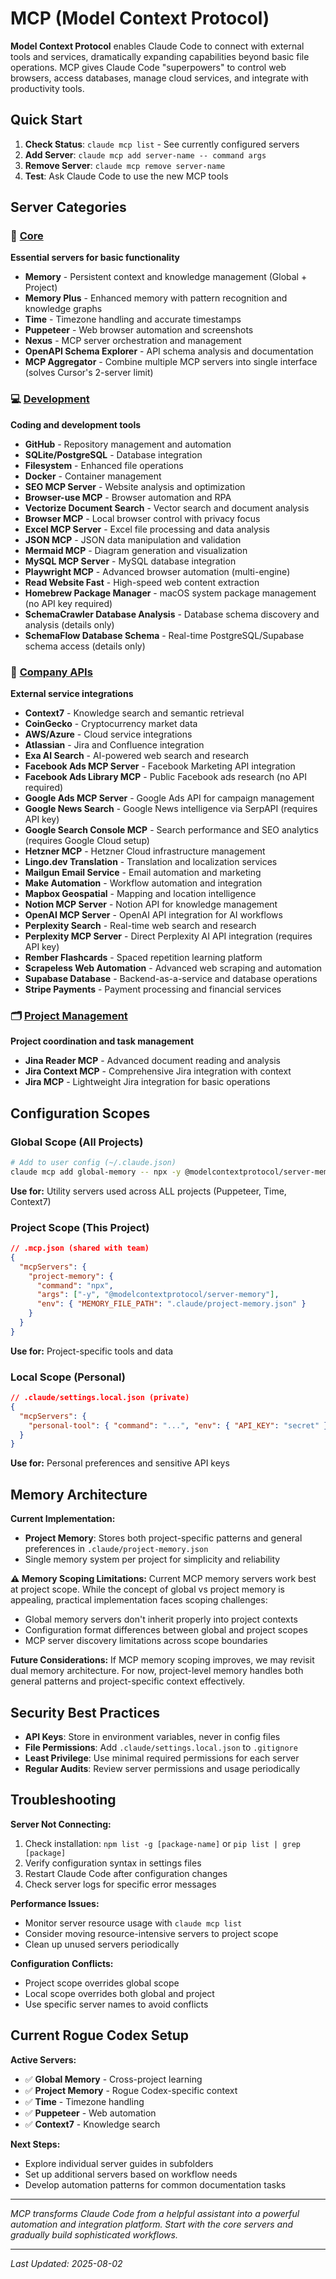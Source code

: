 # MCP (Model Context Protocol)

**Model Context Protocol** enables Claude Code to connect with external tools and services, dramatically expanding capabilities beyond basic file operations. MCP gives Claude Code "superpowers" to control web browsers, access databases, manage cloud services, and integrate with productivity tools.

## Quick Start

1. **Check Status**: `claude mcp list` - See currently configured servers
2. **Add Server**: `claude mcp add server-name -- command args` 
3. **Remove Server**: `claude mcp remove server-name`
4. **Test**: Ask Claude Code to use the new MCP tools

## Server Categories

### 🔧 [Core](Core/)
**Essential servers for basic functionality**
- **Memory** - Persistent context and knowledge management (Global + Project)
- **Memory Plus** - Enhanced memory with pattern recognition and knowledge graphs
- **Time** - Timezone handling and accurate timestamps
- **Puppeteer** - Web browser automation and screenshots
- **Nexus** - MCP server orchestration and management
- **OpenAPI Schema Explorer** - API schema analysis and documentation
- **MCP Aggregator** - Combine multiple MCP servers into single interface (solves Cursor's 2-server limit)

### 💻 [Development](Development/)
**Coding and development tools**
- **GitHub** - Repository management and automation
- **SQLite/PostgreSQL** - Database integration
- **Filesystem** - Enhanced file operations
- **Docker** - Container management
- **SEO MCP Server** - Website analysis and optimization
- **Browser-use MCP** - Browser automation and RPA
- **Vectorize Document Search** - Vector search and document analysis
- **Browser MCP** - Local browser control with privacy focus
- **Excel MCP Server** - Excel file processing and data analysis
- **JSON MCP** - JSON data manipulation and validation
- **Mermaid MCP** - Diagram generation and visualization
- **MySQL MCP Server** - MySQL database integration
- **Playwright MCP** - Advanced browser automation (multi-engine)
- **Read Website Fast** - High-speed web content extraction
- **Homebrew Package Manager** - macOS system package management (no API key required)
- **SchemaCrawler Database Analysis** - Database schema discovery and analysis (details only)
- **SchemaFlow Database Schema** - Real-time PostgreSQL/Supabase schema access (details only)

### 🏢 [Company APIs](Company%20APIs/)
**External service integrations**
- **Context7** - Knowledge search and semantic retrieval
- **CoinGecko** - Cryptocurrency market data
- **AWS/Azure** - Cloud service integrations
- **Atlassian** - Jira and Confluence integration
- **Exa AI Search** - AI-powered web search and research
- **Facebook Ads MCP Server** - Facebook Marketing API integration
- **Facebook Ads Library MCP** - Public Facebook ads research (no API required)
- **Google Ads MCP Server** - Google Ads API for campaign management
- **Google News Search** - Google News intelligence via SerpAPI (requires API key)
- **Google Search Console MCP** - Search performance and SEO analytics (requires Google Cloud setup)
- **Hetzner MCP** - Hetzner Cloud infrastructure management
- **Lingo.dev Translation** - Translation and localization services
- **Mailgun Email Service** - Email automation and marketing
- **Make Automation** - Workflow automation and integration
- **Mapbox Geospatial** - Mapping and location intelligence
- **Notion MCP Server** - Notion API for knowledge management
- **OpenAI MCP Server** - OpenAI API integration for AI workflows
- **Perplexity Search** - Real-time web search and research
- **Perplexity MCP Server** - Direct Perplexity AI API integration (requires API key)
- **Rember Flashcards** - Spaced repetition learning platform
- **Scrapeless Web Automation** - Advanced web scraping and automation
- **Supabase Database** - Backend-as-a-service and database operations
- **Stripe Payments** - Payment processing and financial services

### 🗂️ [Project Management](Project%20Management/)
**Project coordination and task management**
- **Jina Reader MCP** - Advanced document reading and analysis
- **Jira Context MCP** - Comprehensive Jira integration with context
- **Jira MCP** - Lightweight Jira integration for basic operations

## Configuration Scopes

### Global Scope (All Projects)
```bash
# Add to user config (~/.claude.json)
claude mcp add global-memory -- npx -y @modelcontextprotocol/server-memory
```
**Use for:** Utility servers used across ALL projects (Puppeteer, Time, Context7)

### Project Scope (This Project)
```json
// .mcp.json (shared with team)
{
  "mcpServers": {
    "project-memory": {
      "command": "npx",
      "args": ["-y", "@modelcontextprotocol/server-memory"],
      "env": { "MEMORY_FILE_PATH": ".claude/project-memory.json" }
    }
  }
}
```
**Use for:** Project-specific tools and data

### Local Scope (Personal)
```json
// .claude/settings.local.json (private)
{
  "mcpServers": {
    "personal-tool": { "command": "...", "env": { "API_KEY": "secret" } }
  }
}
```
**Use for:** Personal preferences and sensitive API keys

## Memory Architecture

**Current Implementation:**
- **Project Memory**: Stores both project-specific patterns and general preferences in `.claude/project-memory.json`
- Single memory system per project for simplicity and reliability

**⚠️ Memory Scoping Limitations:**
Current MCP memory servers work best at project scope. While the concept of global vs project memory is appealing, practical implementation faces scoping challenges:
- Global memory servers don't inherit properly into project contexts
- Configuration format differences between global and project scopes
- MCP server discovery limitations across scope boundaries

**Future Considerations:**
If MCP memory scoping improves, we may revisit dual memory architecture. For now, project-level memory handles both general patterns and project-specific context effectively.

## Security Best Practices

- **API Keys**: Store in environment variables, never in config files
- **File Permissions**: Add `.claude/settings.local.json` to `.gitignore`
- **Least Privilege**: Use minimal required permissions for each server
- **Regular Audits**: Review server permissions and usage periodically

## Troubleshooting

**Server Not Connecting:**
1. Check installation: `npm list -g [package-name]` or `pip list | grep [package]`
2. Verify configuration syntax in settings files
3. Restart Claude Code after configuration changes
4. Check server logs for specific error messages

**Performance Issues:**
- Monitor server resource usage with `claude mcp list`
- Consider moving resource-intensive servers to project scope
- Clean up unused servers periodically

**Configuration Conflicts:**
- Project scope overrides global scope
- Local scope overrides both global and project
- Use specific server names to avoid conflicts

## Current Rogue Codex Setup

**Active Servers:**
- ✅ **Global Memory** - Cross-project learning
- ✅ **Project Memory** - Rogue Codex-specific context
- ✅ **Time** - Timezone handling
- ✅ **Puppeteer** - Web automation
- ✅ **Context7** - Knowledge search

**Next Steps:**
- Explore individual server guides in subfolders
- Set up additional servers based on workflow needs
- Develop automation patterns for common documentation tasks

---

*MCP transforms Claude Code from a helpful assistant into a powerful automation and integration platform. Start with the core servers and gradually build sophisticated workflows.*

---

*Last Updated: 2025-08-02*